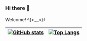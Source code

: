 ### Hi there 👋
Welcome! ٩(>﹏<)۶

[![GitHub stats](https://github-readme-stats-realth000.vercel.app/api?username=realth000&theme=radical&include_all_commits=true&show_icons=true)](https://github.com/anuraghazra/github-readme-stats) | [![Top Langs](https://github-readme-stats-realth000.vercel.app/api/top-langs/?username=realth000&theme=radical&layout=compact&hide=javascript,html)](https://github.com/anuraghazra/github-readme-stats)
---|---
